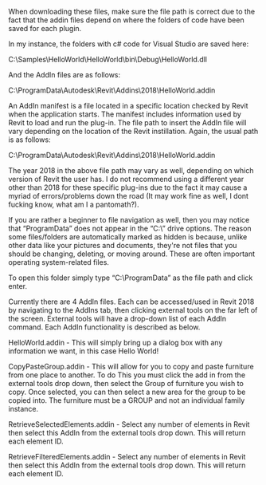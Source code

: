 When downloading these files, make sure the file path is correct due to the fact that the addin files depend on where the folders of code have been saved for each plugin.

In my instance, the folders with c# code for Visual Studio are saved here:

<Assembly>C:\Samples\HelloWorld\HelloWorld\bin\Debug\HelloWorld.dll</Assembly>

And the AddIn files are as follows:

C:\ProgramData\Autodesk\Revit\Addins\2018\HelloWorld.addin

An AddIn manifest is a file located in a specific location checked by Revit when the application starts. The manifest includes information used by Revit to load and run the plug-in. The file path to insert the AddIn file will vary depending on the location of the Revit instillation. Again, the usual path is as follows: 

C:\ProgramData\Autodesk\Revit\Addins\2018\HelloWorld.addin

The year 2018 in the above file path may vary as well, depending on which version of Revit the user has. I do not recommend using a different year other than 2018 for these specific plug-ins due to the fact it may cause a myriad of errors/problems down the road (It may work fine as well, I dont fucking know, what am I a pantomath?).

If you are rather a beginner to file navigation as well, then you may notice that “ProgramData” does not appear in the “C:\” drive options. The reason some files/folders are automatically marked as hidden is because, unlike other data like your pictures and documents, they're not files that you should be changing, deleting, or moving around. These are often important operating system-related files.

To open this folder simply type “C:\ProgramData” as the file path and click enter.

Currently there are 4 AddIn files. Each can be accessed/used in Revit 2018 by navigating to the AddIns tab, then clicking external tools on the far left of the screen. External tools will have a drop-down list of each AddIn command. Each AddIn functionality is described as below.

HelloWorld.addin - This will simply bring up a dialog box with any information we want, in this case Hello World!

CopyPasteGroup.addin - This will allow for you to copy and paste furniture from one place to another. To do This you must click the add in from the external tools drop down, then select the Group of furniture you wish to copy. Once selected, you can then select a new area for the group to be copied into. The furniture must be a GROUP and not an individual family instance.

RetrieveSelectedElements.addin - Select any number of elements in Revit then select this AddIn from the external tools drop down. This will return each element ID.

RetrieveFilteredElements.addin - Select any number of elements in Revit then select this AddIn from the external tools drop down. This will return each element ID.

